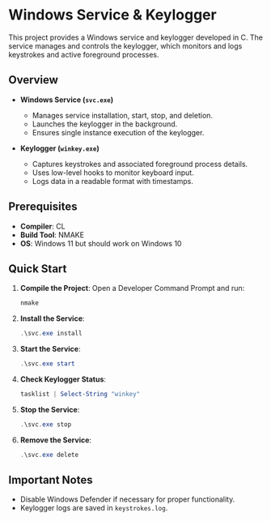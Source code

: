 # Windows Service & Keylogger

This project provides a Windows service and keylogger developed in C. The service manages and controls the keylogger, which monitors and logs keystrokes and active foreground processes.

## Overview

- **Windows Service (`svc.exe`)**
  - Manages service installation, start, stop, and deletion.
  - Launches the keylogger in the background.
  - Ensures single instance execution of the keylogger.

- **Keylogger (`winkey.exe`)**
  - Captures keystrokes and associated foreground process details.
  - Uses low-level hooks to monitor keyboard input.
  - Logs data in a readable format with timestamps.

## Prerequisites

- **Compiler**: CL
- **Build Tool**: NMAKE
- **OS**: Windows 11 but should work on Windows 10

## Quick Start

1. **Compile the Project**: Open a Developer Command Prompt and run:
   ```powershell
   nmake
   ```

3. **Install the Service**:
   ```powershell
   .\svc.exe install
   ```

4. **Start the Service**:
   ```powershell
   .\svc.exe start
   ```

5. **Check Keylogger Status**:
   ```powershell
   tasklist | Select-String "winkey"
   ```

6. **Stop the Service**:
   ```powershell
   .\svc.exe stop
   ```

7. **Remove the Service**:
   ```powershell
   .\svc.exe delete
   ```

## Important Notes

- Disable Windows Defender if necessary for proper functionality.
- Keylogger logs are saved in `keystrokes.log`.
